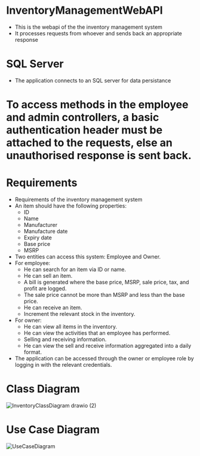 # InventoryManagementWebAPI

* This is the webapi of the the inventory management system
* It processes requests from whoever and sends back an appropriate response

# SQL Server
* The application connects to an SQL server for data persistance

# To access methods in the employee and admin controllers, a basic authentication header must be attached to the requests, else an unauthorised response is sent back.

# Requirements
* Requirements of the inventory management system
* An item should have the following properties:
  - ID
  - Name
  - Manufacturer
  - Manufacture date
  - Expiry date
  - Base price
  - MSRP
* Two entities can access this system: Employee and Owner.
* For employee: 
  - He can search for an item via ID or name.
  - He can sell an item.
  - A bill is generated where the base price, MSRP, sale price, tax, and profit are logged.
  - The sale price cannot be more than MSRP and less than the base price.
  - He can receive an item.
  - Increment the relevant stock in the inventory.
* For owner:
  - He can view all items in the inventory.
  - He can view the activities that an employee has performed.
  - Selling and receiving information.
  - He can view the sell and receive information aggregated into a daily format.
* The application can be accessed through the owner or employee role by logging in with the relevant credentials. 

# Class Diagram
![InventoryClassDiagram drawio (2)](https://user-images.githubusercontent.com/23392356/138315437-2ba18c54-502c-499a-b013-84d89fa56935.png)

# Use Case Diagram
![UseCaseDiagram](https://user-images.githubusercontent.com/23392356/138314083-212a15f0-7bd4-4657-ad7e-7b2672c342d6.png)
